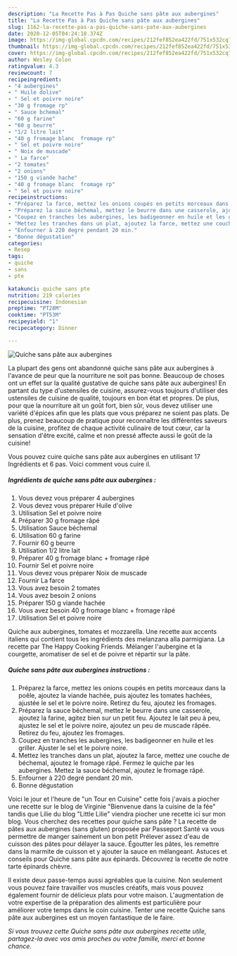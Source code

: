 ```yaml
---
description: "La Recette Pas à Pas Quiche sans pâte aux aubergines"
title: "La Recette Pas à Pas Quiche sans pâte aux aubergines"
slug: 1162-la-recette-pas-a-pas-quiche-sans-pate-aux-aubergines
date: 2020-12-05T04:24:18.374Z
image: https://img-global.cpcdn.com/recipes/212fef852ea422fd/751x532cq70/quiche-sans-pate-aux-aubergines-photo-principale-de-la-recette.jpg
thumbnail: https://img-global.cpcdn.com/recipes/212fef852ea422fd/751x532cq70/quiche-sans-pate-aux-aubergines-photo-principale-de-la-recette.jpg
cover: https://img-global.cpcdn.com/recipes/212fef852ea422fd/751x532cq70/quiche-sans-pate-aux-aubergines-photo-principale-de-la-recette.jpg
author: Wesley Colon
ratingvalue: 4.3
reviewcount: 7
recipeingredient:
- "4 aubergines"
- " Huile dolive"
- " Sel et poivre noire"
- "30 g fromage rp"
- " Sauce bchemal"
- "60 g farine"
- "60 g beurre"
- "1/2 litre lait"
- "40 g fromage blanc  fromage rp"
- " Sel et poivre noire"
- " Noix de muscade"
- " La farce"
- "2 tomates"
- "2 onions"
- "150 g viande hache"
- "40 g fromage blanc  fromage rp"
- " Sel et poivre noire"
recipeinstructions:
- "Préparez la farce, mettez les onions coupés en petits morceaux dans la poêle, ajoutez la viande hachée, puis ajoutez les tomates hachées, ajustée le sel et le poivre noire. Retirez du feu, ajoutez les fromages."
- "Préparez la sauce béchemal, mettez le beurre dans une casserole, ajoutez la farine, agitez bien sur un petit feu. Ajoutez le lait peu à peu, ajustez le sel et le poivre noire, ajoutez un peu de muscade râpée. Retirez du feu, ajoutez les fromages."
- "Coupez en tranches les aubergines, les badigeonner en huile et les griller. Ajuster le sel et le poivre noire."
- "Mettez les tranches dans un plat, ajoutez la farce, mettez une couche de béchemal, ajoutez le fromage râpé. Fermez le quiche par les aubergines. Mettez la sauce béchemal, ajoutez le fromage râpé."
- "Enfourner à 220 degré pendant 20 min."
- "Bonne dégustation"
categories:
- Resep
tags:
- quiche
- sans
- pte

katakunci: quiche sans pte 
nutrition: 219 calories
recipecuisine: Indonesian
preptime: "PT28M"
cooktime: "PT53M"
recipeyield: "1"
recipecategory: Dinner

---
```



![Quiche sans pâte aux aubergines](https://img-global.cpcdn.com/recipes/212fef852ea422fd/751x532cq70/quiche-sans-pate-aux-aubergines-photo-principale-de-la-recette.jpg)

La plupart des gens ont abandonné quiche sans pâte aux aubergines à l'avance de peur que la nourriture ne soit pas bonne. Beaucoup de choses ont un effet sur la qualité gustative de quiche sans pâte aux aubergines! En partant du type d'ustensiles de cuisine, assurez-vous toujours d'utiliser des ustensiles de cuisine de qualité, toujours en bon état et propres. De plus, pour que la nourriture ait un goût fort, bien sûr, vous devez utiliser une variété d'épices afin que les plats que vous préparez ne soient pas plats. De plus, prenez beaucoup de pratique pour reconnaître les différentes saveurs de la cuisine, profitez de chaque activité culinaire de tout cœur, car la sensation d'être excité, calme et non pressé affecte aussi le goût de la cuisine!

<!--inarticleads1-->

Vous pouvez cuire quiche sans pâte aux aubergines en utilisant 17 Ingrédients et 6 pas. Voici comment vous cuire il.

##### Ingrédients de quiche sans pâte aux aubergines :

1. Vous devez vous préparer 4 aubergines
1. Vous devez vous préparer  Huile d&#39;olive
1. Utilisation  Sel et poivre noire
1. Préparer 30 g fromage râpé
1. Utilisation  Sauce béchemal
1. Utilisation 60 g farine
1. Fournir 60 g beurre
1. Utilisation 1/2 litre lait
1. Préparer 40 g fromage blanc + fromage râpé
1. Fournir  Sel et poivre noire
1. Vous devez vous préparer  Noix de muscade
1. Fournir  La farce
1. Vous avez besoin 2 tomates
1. Vous avez besoin 2 onions
1. Préparer 150 g viande hachée
1. Vous avez besoin 40 g fromage blanc + fromage râpé
1. Utilisation  Sel et poivre noire


Quiche aux aubergines, tomates et mozzarella. Une recette aux accents italiens qui contient tous les ingrédients des melanzana alla parmigiana. La recette par The Happy Cooking Friends. Mélanger l&#39;aubergine et la courgette, aromatiser de sel et de poivre et répartir sur la pâte. 

<!--inarticleads2-->

##### Quiche sans pâte aux aubergines instructions :

1. Préparez la farce, mettez les onions coupés en petits morceaux dans la poêle, ajoutez la viande hachée, puis ajoutez les tomates hachées, ajustée le sel et le poivre noire. Retirez du feu, ajoutez les fromages.
1. Préparez la sauce béchemal, mettez le beurre dans une casserole, ajoutez la farine, agitez bien sur un petit feu. Ajoutez le lait peu à peu, ajustez le sel et le poivre noire, ajoutez un peu de muscade râpée. Retirez du feu, ajoutez les fromages.
1. Coupez en tranches les aubergines, les badigeonner en huile et les griller. Ajuster le sel et le poivre noire.
1. Mettez les tranches dans un plat, ajoutez la farce, mettez une couche de béchemal, ajoutez le fromage râpé. Fermez le quiche par les aubergines. Mettez la sauce béchemal, ajoutez le fromage râpé.
1. Enfourner à 220 degré pendant 20 min.
1. Bonne dégustation


Voici le jour et l&#39;heure de &#34;un Tour en Cuisine&#34; cette fois j&#39;avais a piocher une recette sur le blog de Virginie &#34;Bienvenue dans la cuisine de la fée&#34; tandis que Lilie du blog &#34;Little Lilie&#34; viendra piocher une recette ici sur mon blog. Vous cherchez des recettes pour quiche sans pâte ? La recette de pâtes aux aubergines (sans gluten) proposée par Passeport Santé va vous permettre de manger sainement un bon petit Prélever assez d&#39;eau de cuisson des pâtes pour délayer la sauce. Égoutter les pâtes, les remettre dans la marmite de cuisson et y ajouter la sauce en mélangeant. Astuces et conseils pour Quiche sans pâte aux épinards. Découvrez la recette de notre tarte épinards chèvre. 

<!--inarticleads1-->

<p>
Il existe deux passe-temps aussi agréables que la cuisine. Non seulement vous pouvez faire travailler vos muscles créatifs, mais vous pouvez également fournir de délicieux plats pour votre maison. L'augmentation de votre expertise de la préparation des aliments est particulière pour améliorer votre temps dans le coin cuisine. Tenter une recette Quiche sans pâte aux aubergines est un moyen fantastique de le faire.
</p>

<p>
<i>Si vous trouvez cette Quiche sans pâte aux aubergines recette utile, partagez-la avec vos amis proches ou votre famille, merci et bonne chance.</i>
</p>
